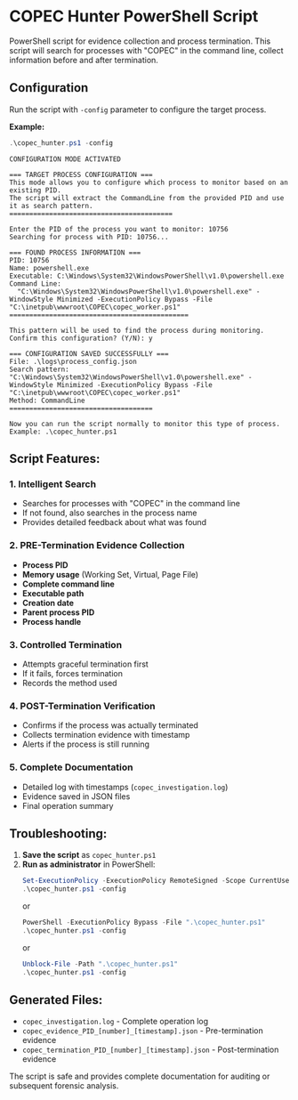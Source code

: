 # COPEC Hunter PowerShell Script

PowerShell script for evidence collection and process termination. This script will search for processes with "COPEC" in the command line, collect information before and after termination.

## Configuration

Run the script with `-config` parameter to configure the target process.

**Example:** 
```powershell
.\copec_hunter.ps1 -config
```
```shell-session
CONFIGURATION MODE ACTIVATED

=== TARGET PROCESS CONFIGURATION ===
This mode allows you to configure which process to monitor based on an existing PID.
The script will extract the CommandLine from the provided PID and use it as search pattern.
=========================================

Enter the PID of the process you want to monitor: 10756
Searching for process with PID: 10756...

=== FOUND PROCESS INFORMATION ===
PID: 10756
Name: powershell.exe
Executable: C:\Windows\System32\WindowsPowerShell\v1.0\powershell.exe
Command Line:
  "C:\Windows\System32\WindowsPowerShell\v1.0\powershell.exe" -WindowStyle Minimized -ExecutionPolicy Bypass -File "C:\inetpub\wwwroot\COPEC\copec_worker.ps1"
=============================================

This pattern will be used to find the process during monitoring.
Confirm this configuration? (Y/N): y

=== CONFIGURATION SAVED SUCCESSFULLY ===
File: .\logs\process_config.json
Search pattern: "C:\Windows\System32\WindowsPowerShell\v1.0\powershell.exe" -WindowStyle Minimized -ExecutionPolicy Bypass -File "C:\inetpub\wwwroot\COPEC\copec_worker.ps1"
Method: CommandLine
====================================

Now you can run the script normally to monitor this type of process.
Example: .\copec_hunter.ps1

```



## **Script Features:**

### **1. Intelligent Search**
- Searches for processes with "COPEC" in the command line
- If not found, also searches in the process name
- Provides detailed feedback about what was found

### **2. PRE-Termination Evidence Collection**
- **Process PID**
- **Memory usage** (Working Set, Virtual, Page File)
- **Complete command line**
- **Executable path**
- **Creation date**
- **Parent process PID**
- **Process handle**

### **3. Controlled Termination**
- Attempts graceful termination first
- If it fails, forces termination
- Records the method used

### **4. POST-Termination Verification**
- Confirms if the process was actually terminated
- Collects termination evidence with timestamp
- Alerts if the process is still running

### **5. Complete Documentation**
- Detailed log with timestamps (`copec_investigation.log`)
- Evidence saved in JSON files
- Final operation summary

## **Troubleshooting:**

1. **Save the script** as `copec_hunter.ps1`
2. **Run as administrator** in PowerShell:
   ```powershell
   Set-ExecutionPolicy -ExecutionPolicy RemoteSigned -Scope CurrentUser
   .\copec_hunter.ps1 -config
   ```
   or
   ```powershell
   PowerShell -ExecutionPolicy Bypass -File ".\copec_hunter.ps1"
   .\copec_hunter.ps1 -config
   ```
   or
   ```powershell
   Unblock-File -Path ".\copec_hunter.ps1"
   .\copec_hunter.ps1 -config
   ```


## **Generated Files:**
- `copec_investigation.log` - Complete operation log
- `copec_evidence_PID_[number]_[timestamp].json` - Pre-termination evidence
- `copec_termination_PID_[number]_[timestamp].json` - Post-termination evidence

The script is safe and provides complete documentation for auditing or subsequent forensic analysis.
